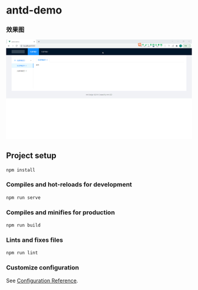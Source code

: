 # antd-demo

### 效果图
![项目演示](https://raw.githubusercontent.com/Ans1998/vueFrameworkAntd/main/src/assets/IhUXJdml0Z.gif)

## Project setup
```
npm install
```

### Compiles and hot-reloads for development
```
npm run serve
```

### Compiles and minifies for production
```
npm run build
```

### Lints and fixes files
```
npm run lint
```

### Customize configuration
See [Configuration Reference](https://cli.vuejs.org/config/).
